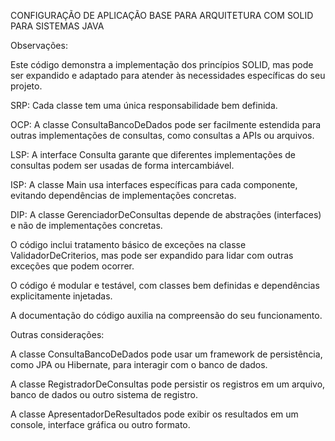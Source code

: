 CONFIGURAÇÃO DE APLICAÇÃO BASE PARA ARQUITETURA COM SOLID PARA SISTEMAS JAVA



Observações:

Este código demonstra a implementação dos princípios SOLID, mas pode ser expandido e adaptado para atender às necessidades específicas do seu projeto.

SRP: Cada classe tem uma única responsabilidade bem definida.

OCP: A classe ConsultaBancoDeDados pode ser facilmente estendida para outras implementações de consultas, como consultas a APIs ou arquivos.

LSP: A interface Consulta garante que diferentes implementações de consultas podem ser usadas de forma intercambiável.

ISP: A classe Main usa interfaces específicas para cada componente, evitando dependências de implementações concretas.

DIP: A classe GerenciadorDeConsultas depende de abstrações (interfaces) e não de implementações concretas.

O código inclui tratamento básico de exceções na classe ValidadorDeCriterios, mas pode ser expandido para lidar com outras exceções que podem ocorrer.

O código é modular e testável, com classes bem definidas e dependências explicitamente injetadas.

A documentação do código auxilia na compreensão do seu funcionamento.



Outras considerações:

A classe ConsultaBancoDeDados pode usar um framework de persistência, como JPA ou Hibernate, para interagir com o banco de dados.

A classe RegistradorDeConsultas pode persistir os registros em um arquivo, banco de dados ou outro sistema de registro.

A classe ApresentadorDeResultados pode exibir os resultados em um console, interface gráfica ou outro formato.
